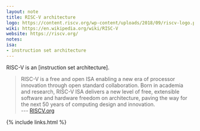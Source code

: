 ```yaml
---
layout: note
title: RISC-V architecture
logo: https://content.riscv.org/wp-content/uploads/2018/09/riscv-logo.png
wiki: https://en.wikipedia.org/wiki/RISC-V
website: https://riscv.org/
notes:
isa:
- instruction set architecture
---
```


RISC-V is an [instruction set architecture].

> RISC-V is a free and open ISA enabling a new era of processor innovation
> through open standard collaboration. Born in academia and research, RISC-V
> ISA delivers a new level of free, extensible software and hardware freedom on
> architecture, paving the way for the next 50 years of computing design and
> innovation.
> <br>--- [RISCV.org](https://riscv.org/)

{% include links.html %}
